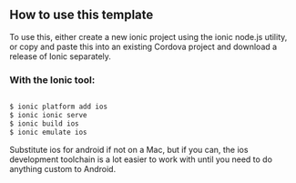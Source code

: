 ## How to use this template

To use this, either create a new ionic project using the ionic node.js utility, or copy and paste this into an existing Cordova project and download a release of Ionic separately.

### With the Ionic tool:

```bash

$ ionic platform add ios
$ ionic ionic serve
$ ionic build ios
$ ionic emulate ios

```

Substitute ios for android if not on a Mac, but if you can, the ios development toolchain is a lot easier to work with until you need to do anything custom to Android.
